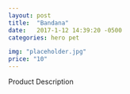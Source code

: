 ```yaml
---
layout: post
title:  "Bandana"
date:   2017-1-12 14:39:20 -0500
categories: hero pet

img: "placeholder.jpg"
price: "10"
---
```

Product Description

